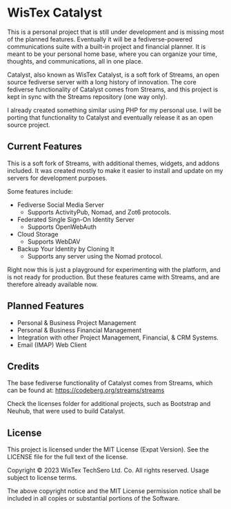 # WisTex Catalyst

This is a personal project that is still under development and is missing most of the planned features. Eventually it will be a fediverse-powered communications suite with a built-in project and financial planner. It is meant to be your personal home base, where you can organize your time, thoughts, and communications, all in one place. 

Catalyst, also known as WisTex Catalyst, is a soft fork of Streams, an open source fediverse server with a long history of innovation. The core fediverse functionality of Catalyst comes from Streams, and this project is kept in sync with the Streams repository (one way only).

I already created something similar using PHP for my personal use. I will be porting that functionality to Catalyst and eventually release it as an open source project.

## Current Features

This is a soft fork of Streams, with additional themes, widgets, and addons included. It was created mostly to make it easier to install and update on my servers for development purposes.

Some features include:

* Fediverse Social Media Server
  * Supports ActivityPub, Nomad, and Zot6 protocols.
* Federated Single Sign-On Identity Server
  * Supports OpenWebAuth
* Cloud Storage
  * Supports WebDAV
* Backup Your Identity by Cloning It
  * Supports any server using the Nomad protocol.

Right now this is just a playground for experimenting with the platform, and is not ready for production. But these features came with Streams, and are therefore already available now.

## Planned Features

* Personal & Business Project Management
* Personal & Business Financial Management
* Integration with other Project Management, Financial, & CRM Systems.
* Email (IMAP) Web Client

## Credits

The base fediverse functionality of Catalyst comes from Streams, which can be found at: https://codeberg.org/streams/streams

Check the licenses folder for additional projects, such as Bootstrap and Neuhub, that were used to build Catalyst.

## License

This project is licensed under the MIT License (Expat Version). See the LICENSE file for the full text of the license.

Copyright © 2023 WisTex TechSero Ltd. Co. All rights reserved. Usage subject to license terms.

The above copyright notice and the MIT License permission notice shall be included in all copies or substantial portions of the Software.
